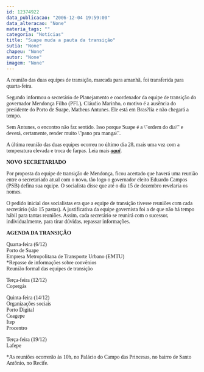 ```yaml
---
id: 12374922
data_publicacao: "2006-12-04 19:59:00"
data_alteracao: "None"
materia_tags: ""
categoria: "Notícias"
title: "Suape muda a pauta da transição"
sutia: "None"
chapeu: "None"
autor: "None"
imagem: "None"
---
```

<p><P><FONT face=Verdana>A reunião das duas equipes de transição, marcada para amanhã, foi transferida para quarta-feira. </FONT></P></p>
<p><P><FONT face=Verdana>Segundo informou o secretário de Planejamento e coordenador da equipe de transição do governador Mendonça Filho (PFL), Cláudio Marinho, o motivo é a ausência do presidente do Porto de Suape, Matheus Antunes. Ele está em Bras?lia e não chegará a tempo.</FONT></P></p>
<p><P><FONT face=Verdana>Sem Antunes, o encontro não faz sentido. Isso porque Suape é a \"ordem do dia\" e deverá, certamente, render muito \"pano pra manga\". </FONT></P></p>
<p><P><FONT face=Verdana>A última reunião das duas equipes ocorreu no último dia 28, mais uma vez com a temperatura elevada e troca de farpas. Leia mais <A href=\"https://jc3.uol.com.br/blogs/jc/2006/11/28/index.php#3714\" target=_blank><STRONG><EM>aqui</EM></STRONG></A>. </FONT></P></p>
<p><P><FONT face=Verdana><STRONG>NOVO SECRETARIADO</STRONG></FONT></P></p>
<p><P><FONT face=Verdana>Por proposta da equipe de transição de Mendonça, ficou acertado que haverá uma reunião entre o secretariado atual com o novo, tão logo o governador eleito Eduardo Campos (PSB) defina sua equipe. O socialista disse que até o dia 15 de dezembro revelaria os nomes.</FONT></P></p>
<p><P><FONT face=Verdana>O pedido inicial dos socialistas era que a equipe de transição tivesse reuniões com cada secretário (são 15 pastas). A justificativa da equipe governista foi a de que não há tempo hábil para tantas reuniões. Assim, cada secretário se reunirá com o sucessor, individualmente, para tirar dúvidas, repassar informações. </FONT></P></p>
<p><P><FONT face=Verdana><STRONG>AGENDA DA TRANSIÇÃO</STRONG></FONT></P></p>
<p><P><FONT face=Verdana>Quarta-feira (6/12)<BR>Porto de Suape<BR>Empresa Metropolitana de Transporte Urbano (EMTU)<BR>*Repasse de informações sobre convênios <BR>Reunião formal das equipes de transição</FONT></P></p>
<p><P><FONT face=Verdana>Terça-feira (12/12)<BR>Copergás</FONT></P></p>
<p><P><FONT face=Verdana>Quinta-feira (14/12)<BR>Organizações sociais<BR>Porto Digital<BR>Ceagepe<BR>Itep<BR>Procentro</FONT></P></p>
<p><P><FONT face=Verdana>Terça-feira (19/12)<BR>Lafepe</FONT></P></p>
<p><P><FONT face=Verdana>*As reuniões ocorrerão às 10h, no Palácio do Campo das Princesas, no bairro de Santo Antônio, no Recife.</FONT> </P> </p>
